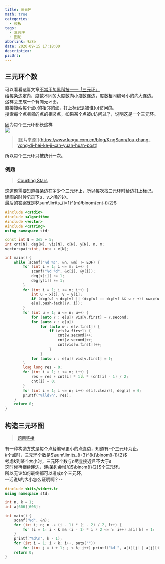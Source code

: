 ```yaml
---
title: 三元环
math: true
categories:
  - 模板
tags:
  - 三元环
  - 图论
abbrlink: 9a8e
date: 2020-09-15 17:18:00
description:
picUrl:
---
```



## 三元环个数
可以看看这篇文章[不常用的黑科技——「三元环」](https://www.luogu.com.cn/blog/KingSann/fou-chang-yong-di-hei-ke-ji-san-yuan-huan-post)  
给每条边定向，度数不同的大度数向小度数连边，度数相同编号小的向大连边。  
这样会生成一个有向无环图。  
直接搜索每个点$u$的相邻的点，打上标记是被谁(u)访问的。  
搜索每个点相邻的点的相邻点，如果某个点被$u$访问过了，说明这是一个三元环。  

因为每个三元环都长这样  
![](https://s1.ax1x.com/2018/09/06/i9OXWt.png)
>[图片来源]((https://www.luogu.com.cn/blog/KingSann/fou-chang-yong-di-hei-ke-ji-san-yuan-huan-post)  

所以每个三元环只被统计一次。  

### 例题  
>[Counting Stars](https://vjudge.net/problem/HDU-6184)  

这道题需要知道每条边在多少个三元环上，所以每次找三元环时给边打上标记。  
建图的时候记录下$u$，$v$之间的边。  
最后的答案就是$\sum\limits_{i=1}^{m}\binom{cnt-i}{2}$   

```cpp
#include <cstdio>
#include <algorithm>
#include <vector>
#include <cstring>
using namespace std;

const int N = 3e5 + 5;
int cnt[N], deg[N], vis[N], x[N], y[N], n, m;
vector<pair<int, int> > e[N];

int main() {
    while (scanf("%d %d", &n, &m) != EOF) {
		for (int i = 1; i <= m; i++) {
			scanf("%d %d", &x[i], &y[i]);
			deg[x[i]] += 1;
			deg[y[i]] += 1;
		}
		for (int i = 1; i <= m; i++) {
			int u = x[i], v = y[i];
			if (deg[u] < deg[v] || (deg[u] == deg[v] && u > v)) swap(u, v);
			e[u].push-back({v, i});
		}
		for (int u = 1; u <= n; u++) {
			for (auto v : e[u]) vis[v.first] = v.second;
			for (auto v : e[u])
				for (auto w : e[v.first]) {
					if (vis[w.first]) {
						cnt[w.second]++;
						cnt[v.second]++;
						cnt[vis[w.first]]++;
					}
				}
			for (auto v : e[u]) vis[v.first] = 0;
		}
		long long res = 0;
		for (int i = 1; i <= m; i++) {
            res = res + cnt[i] * 1ll * (cnt[i] - 1) / 2;
		    cnt[i] = 0;
		}
		for (int i = 1; i <= n; i++) e[i].clear(), deg[i] = 0;
		printf("%lld\n", res);
	}
	return 0;
}
```

## 构造三元环图  
>[题目链接](https://loj.ac/problem/540)  

有一种构造方式是每个点给编号更小的点连边，知道有$n$个三元环为止。  
$k$个点时，三元环个数是$\sum\limits_{i=3}^{k}\binom{i-1}{2}$  
考虑$k$到某个大小时，三元环个数与$n$尽量接近且不大于$n$  
这时候再继续连边，连$i$条边会增加$\binom{i}{2}$个三元环。  
所以无论如何最终都可以凑成$n$个三元环。  
--话说$k$的大小怎么证明啊？--  

```cpp
#include <bits/stdc++.h>
using namespace std;

int n, k = 1;
int a[606][606];

int main() {
    scanf("%d", &n);
	for (int i; n; n -= (i - 1) * (i - 2) / 2, k++) {
        for (i = 1; i < k && (i - 1) * i / 2 <= n; i++) a[i][k] = 1;
	}
	printf("%d\n", k - 1);
	for (int i = 1; i < k; i++, puts(""))
		for (int j = i + 1; j < k; j++) printf("%d ", a[i][j] | a[j][i]);
	return 0;
}
```